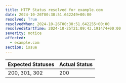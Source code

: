 ```yaml
---
title: HTTP Status resolved for example.com
date: 2024-10-26T00:30:51.642249+00:00
resolved: True
resolvedWhen: 2024-10-26T00:30:51.642255+00:00
resolvedStartTime: 2024-10-25T21:09:43.191474+00:00
severity: notice
affected:
  - example.com
section: issue
---
```


| Expected Statuses | Actual Status  |
|-------------------|----------------|
| 200, 301, 302 | 200 |
